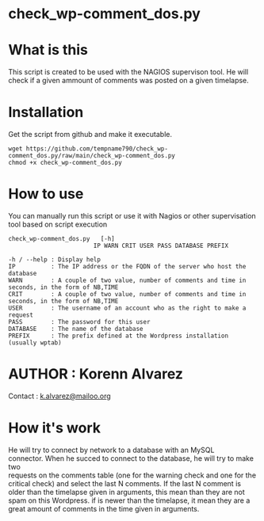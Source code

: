 # check_wp-comment_dos.py

# What is this
This script is created to be used with the NAGIOS supervison tool.
He will check if a given ammount of comments was posted on a given timelapse.

# Installation
Get the script from github and make it executable.

    wget https://github.com/tempname790/check_wp-comment_dos.py/raw/main/check_wp-comment_dos.py
    chmod +x check_wp-comment_dos.py

# How to use
You can manually run this script or use it with Nagios or other supervisation tool based on script execution
    
    check_wp-comment_dos.py   [-h]
                            IP WARN CRIT USER PASS DATABASE PREFIX
                            
    -h / --help : Display help
    IP          : The IP address or the FQDN of the server who host the database 
    WARN        : A couple of two value, number of comments and time in seconds, in the form of NB,TIME
    CRIT        : A couple of two value, number of comments and time in seconds, in the form of NB,TIME
    USER        : The username of an account who as the right to make a request
    PASS        : The password for this user
    DATABASE    : The name of the database
    PREFIX      : The prefix defined at the Wordpress installation (usually wptab)


# AUTHOR : Korenn Alvarez 
Contact :   k.alvarez@mailoo.org

# How it's work
He will try to connect by network to a database with an MySQL          
connector. When he succed to connect to the database, he will try to make two    
requests on the comments table (one for the warning check and one
for the critical check) and select the last N comments.
If the last N comment is older than the timelapse given in
arguments, this mean than they are not spam on this Wordpress.
if is newer than the timelapse, it mean they are a great amount of
comments in the time given in arguments.
